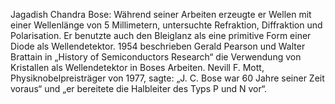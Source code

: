 Jagadish Chandra Bose: Während seiner Arbeiten erzeugte er Wellen mit einer Wellenlänge von 5 Millimetern, untersuchte Refraktion, Diffraktion und Polarisation. Er benutzte auch den Bleiglanz als eine primitive Form einer Diode als Wellendetektor. 1954 beschrieben Gerald Pearson und Walter Brattain in „History of Semiconductors Research“ die Verwendung von Kristallen als Wellendetektor in Boses Arbeiten. Nevill F. Mott, Physiknobelpreisträger von 1977, sagte: „J. C. Bose war 60 Jahre seiner Zeit voraus“ und „er bereitete die Halbleiter des Typs P und N vor“.
